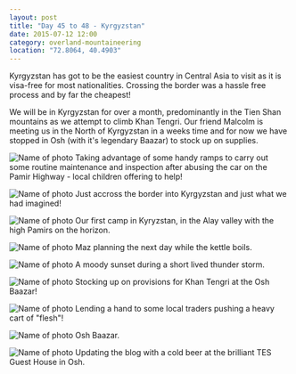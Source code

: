 ```yaml
---
layout: post
title: "Day 45 to 48 - Kyrgyzstan"
date: 2015-07-12 12:00
category: overland-mountaineering
location: "72.8064, 40.4903"
---
```


Kyrgyzstan has got to be the easiest country in Central Asia to visit as it is visa-free for most nationalities.  Crossing the border was a hassle free process and by far the cheapest!

We will be in Kyrgyzstan for over a month, predominantly in the Tien Shan mountains as we attempt to climb Khan Tengri.  Our friend Malcolm is meeting us in the North of Kyrgyzstan in a weeks time and for now we have stopped in Osh (with it's legendary Baazar) to stock up on supplies.

![Name of photo](/photos/kyrgyzstan/kyrgyzstan-1.jpg "Optional title")
Taking advantage of some handy ramps to carry out some routine maintenance and inspection after abusing the car on the Pamir Highway - local children offering to help!

![Name of photo](/photos/kyrgyzstan/kyrgyzstan-2.jpg "Optional title")
Just accross the border into Kyrgyzstan and just what we had imagined!

![Name of photo](/photos/kyrgyzstan/kyrgyzstan-3.jpg "Optional title")
Our first camp in Kyryzstan, in the Alay valley with the high Pamirs on the horizon.

![Name of photo](/photos/kyrgyzstan/kyrgyzstan-4.jpg "Optional title")
Maz planning the next day while the kettle boils.

![Name of photo](/photos/kyrgyzstan/kyrgyzstan-5.jpg "Optional title")
A moody sunset during a short lived thunder storm.

![Name of photo](/photos/kyrgyzstan/kyrgyzstan-6.jpg "Optional title")
Stocking up on provisions for Khan Tengri at the Osh Baazar!

![Name of photo](/photos/kyrgyzstan/kyrgyzstan-7.jpg "Optional title")
Lending a hand to some local traders pushing a heavy cart of "flesh"!

![Name of photo](/photos/kyrgyzstan/kyrgyzstan-8.jpg "Optional title")
Osh Baazar.

![Name of photo](/photos/kyrgyzstan/kyrgyzstan-9.jpg "Optional title")
Updating the blog with a cold beer at the brilliant TES Guest House in Osh.
